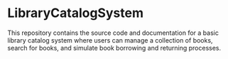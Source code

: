 # LibraryCatalogSystem
This repository contains the source code and documentation for a basic library catalog system where users can manage a collection of books, search for books, and simulate book borrowing and returning processes.
